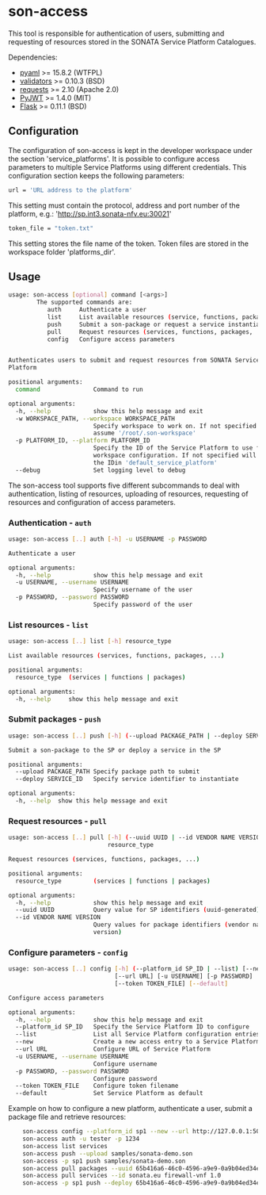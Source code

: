 # son-access

This tool is responsible for authentication of users, submitting and requesting of resources
stored in the SONATA Service Platform Catalogues.

Dependencies:
* [pyaml](https://pypi.python.org/pypi/pyaml/) >= 15.8.2 (WTFPL)
* [validators](https://pypi.python.org/pypi/validators) >= 0.10.3 (BSD)
* [requests](https://pypi.python.org/pypi/requests) >= 2.10 (Apache 2.0)
* [PyJWT](https://pypi.python.org/pypi/PyJWT/1.4.0) >= 1.4.0 (MIT)
* [Flask](http://flask.pocoo.org/) >= 0.11.1 (BSD)

## Configuration

The configuration of son-access is kept in the developer workspace under the section 'service_platforms'. It is possible to configure access parameters to multiple Service Platforms using different credentials. This configuration section keeps the following parameters:

```sh
url = 'URL address to the platform'
```
This setting must contain the protocol, address and port number of the platform, e.g.: 'http://sp.int3.sonata-nfv.eu:30021'

```sh
token_file = "token.txt"
```
This setting stores the file name of the token. Token files are stored in the workspace folder 'platforms_dir'.


## Usage
```sh
usage: son-access [optional] command [<args>]
        The supported commands are:
           auth     Authenticate a user
           list     List available resources (service, functions, packages, ...)
           push     Submit a son-package or request a service instantiation
           pull     Request resources (services, functions, packages, ...)
           config   Configure access parameters


Authenticates users to submit and request resources from SONATA Service
Platform

positional arguments:
  command               Command to run

optional arguments:
  -h, --help            show this help message and exit
  -w WORKSPACE_PATH, --workspace WORKSPACE_PATH
                        Specify workspace to work on. If not specified will
                        assume '/root/.son-workspace'
  -p PLATFORM_ID, --platform PLATFORM_ID
                        Specify the ID of the Service Platform to use from
                        workspace configuration. If not specified will assume
                        the IDin 'default_service_platform'
  --debug               Set logging level to debug
```

The son-access tool supports five different subcommands to deal with authentication, listing of resources, uploading of resources, requesting of resources and configuration of access parameters.

### Authentication - `auth`
```sh
usage: son-access [..] auth [-h] -u USERNAME -p PASSWORD

Authenticate a user

optional arguments:
  -h, --help            show this help message and exit
  -u USERNAME, --username USERNAME
                        Specify username of the user
  -p PASSWORD, --password PASSWORD
                        Specify password of the user
```

### List resources - `list`
```sh
usage: son-access [..] list [-h] resource_type

List available resources (services, functions, packages, ...)

positional arguments:
  resource_type  (services | functions | packages)

optional arguments:
  -h, --help     show this help message and exit
```

### Submit packages - `push`
```sh
usage: son-access [..] push [-h] (--upload PACKAGE_PATH | --deploy SERVICE_ID)

Submit a son-package to the SP or deploy a service in the SP

positional arguments:
  --upload PACKAGE_PATH Specify package path to submit
  --deploy SERVICE_ID   Specify service identifier to instantiate

optional arguments:
  -h, --help  show this help message and exit
```

### Request resources - `pull`
```sh
usage: son-access [..] pull [-h] (--uuid UUID | --id VENDOR NAME VERSION)
                            resource_type

Request resources (services, functions, packages, ...)

positional arguments:
  resource_type         (services | functions | packages)

optional arguments:
  -h, --help            show this help message and exit
  --uuid UUID           Query value for SP identifiers (uuid-generated)
  --id VENDOR NAME VERSION
                        Query values for package identifiers (vendor name
                        version)
```

### Configure parameters - `config`
```sh
usage: son-access [..] config [-h] (--platform_id SP_ID | --list) [--new]
                              [--url URL] [-u USERNAME] [-p PASSWORD]
                              [--token TOKEN_FILE] [--default]

Configure access parameters

optional arguments:
  -h, --help            show this help message and exit
  --platform_id SP_ID   Specify the Service Platform ID to configure
  --list                List all Service Platform configuration entries
  --new                 Create a new access entry to a Service Platform
  --url URL             Configure URL of Service Platform
  -u USERNAME, --username USERNAME
                        Configure username
  -p PASSWORD, --password PASSWORD
                        Configure password
  --token TOKEN_FILE    Configure token filename
  --default             Set Service Platform as default
```

Example on how to configure a new platform, authenticate a user, submit a package file and retrieve resources:
```sh
    son-access config --platform_id sp1 --new --url http://127.0.0.1:5001 --default
    son-access auth -u tester -p 1234
    son-access list services
    son-access push --upload samples/sonata-demo.son
    son-access -p sp1 push samples/sonata-demo.son
    son-access pull packages --uuid 65b416a6-46c0-4596-a9e9-0a9b04ed34ea
    son-access pull services --id sonata.eu firewall-vnf 1.0
    son-access -p sp1 push --deploy 65b416a6-46c0-4596-a9e9-0a9b04ed34ea
```


